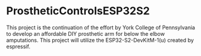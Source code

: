 # ProstheticControlsESP32S2
This project is the continuation of the effort by York College of Pennsylvania
to develop an affordable DIY prosthetic arm for below the elbow amputations. 
This project will utilize the ESP32-S2-DevKitM-1(u) created by espressif.